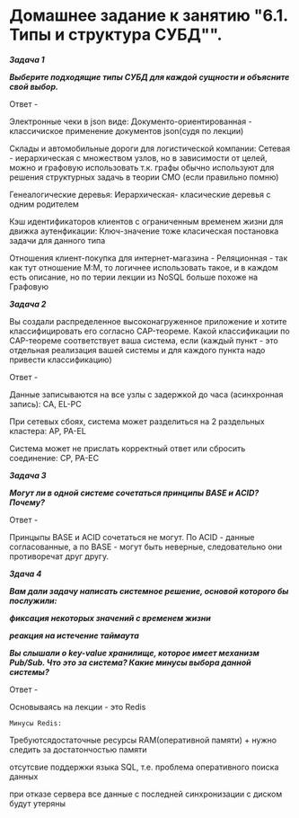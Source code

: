 
# Домашнее задание к занятию "6.1. Типы и структура СУБД"". 

***Задача 1***

***Выберите подходящие типы СУБД для каждой сущности и объясните свой выбор.***

Ответ - 

Электронные чеки в json виде: Документо-ориентированная - классичиское применение документов json(судя по лекции)

Склады и автомобильные дороги для логистической компании: Сетевая - иерархическая с множеством узлов, 
но в зависимости от целей, можно и графовую использовать т.к. графы обычно используют для решения структурных задачь в теории СМО (если правильно помню)

Генеалогические деревья: Иерархическая- класические деревья с одним родителем

Кэш идентификаторов клиентов с ограниченным временем жизни для движка аутенфикации: Ключ-значение тоже класическая постановка задачи для данного типа

Отношения клиент-покупка для интернет-магазина - Реляционная - так как тут отношение М:М, то логичнее использовать такое, и в каждом есть описание,
но по терии лекции из NoSQL больше похоже на Графовую

***Задача 2***

Вы создали распределенное высоконагруженное приложение и хотите классифицировать его согласно CAP-теореме. Какой классификации по CAP-теореме соответствует ваша система, если (каждый пункт - это отдельная реализация вашей системы и для каждого пункта надо привести классификацию)

Ответ - 

Данные записываются на все узлы с задержкой до часа (асинхронная запись): CA, EL-PC

При сетевых сбоях, система может разделиться на 2 раздельных кластера: AP, PA-EL

Система может не прислать корректный ответ или сбросить соединение: CP, PA-EC

***Задача 3***

***Могут ли в одной системе сочетаться принципы BASE и ACID? Почему?***

Ответ - 

Принцыпы BASE и ACID сочетаться не могут. По ACID - данные согласованные, а по BASE - могут быть неверные, следовательно они противоречат друг другу.

***Здача 4***

***Вам дали задачу написать системное решение, основой которого бы послужили:***

***фиксация некоторых значений с временем жизни***

***реакция на истечение таймаута***

***Вы слышали о key-value хранилище, которое имеет механизм Pub/Sub. Что это за система? Какие минусы выбора данной системы?***

Ответ - 

Основываясь на лекции - это Redis

    Минусы Redis:
    
Требуютсядостаточные ресурсы RAM(оперативной памяти) + нужно следить за достатончостью памяти 

отсутсвие поддержки  языка SQL, т.е. проблема оперативного поиска данных  

при отказе сервера все данные с последней синхронизации с диском будут утеряны
